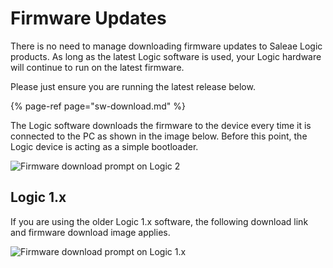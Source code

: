 # Firmware Updates

There is no need to manage downloading firmware updates to Saleae Logic products. As long as the latest Logic software is used, your Logic hardware will continue to run on the latest firmware.

Please just ensure you are running the latest release below.

{% page-ref page="sw-download.md" %}

The Logic software downloads the firmware to the device every time it is connected to the PC as shown in the image below. Before this point, the Logic device is acting as a simple bootloader.

![Firmware download prompt on Logic 2](../.gitbook/assets/screen-shot-2020-09-03-at-7.17.08-pm.png)



## Logic 1.x

If you are using the older Logic 1.x software, the following download link and firmware download image applies.

![Firmware download prompt on Logic 1.x](../.gitbook/assets/2018-10-02_1032.png)



